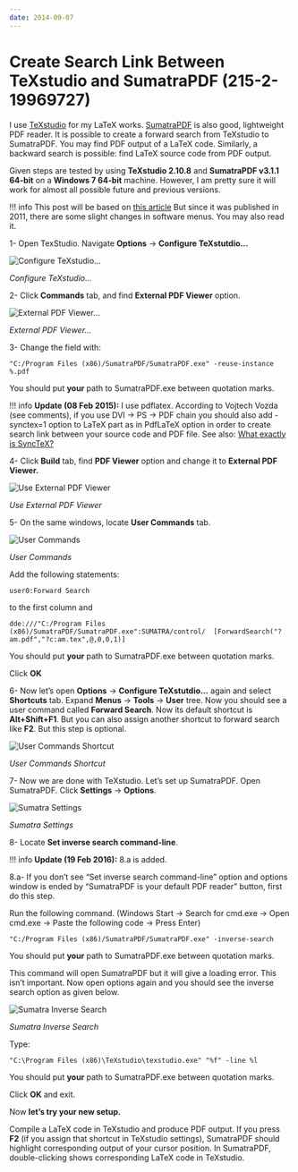 ```yaml
---
date: 2014-09-07
---
```

# Create Search Link Between TeXstudio and SumatraPDF (215-2-19969727)

I use [TeXstudio](https://www.texstudio.org/) for my LaTeX works. [SumatraPDF](https://www.sumatrapdfreader.org/free-pdf-reader.html) is also good, lightweight PDF reader. It is possible to create a forward search from TeXstudio to SumatraPDF. You may find PDF output of a LaTeX code. Similarly, a backward search is possible: find LaTeX source code from PDF output.

Given steps are tested by using **TeXstudio 2.10.8** and **SumatraPDF v3.1.1 64-bit** on a **Windows 7 64-bit** machine. However, I am pretty sure it will work for almost all possible future and previous versions.

!!! info
    This post will be based on [this article](http://robjhyndman.com/hyndsight/texstudio-sumatrapdf/) But since it was published in 2011, there are some slight changes in software menus. You may also read it.

1- Open TexStudio. Navigate **Options** → **Configure TeXstutdio…**

![Configure TeXstudio…](/img/kb/215-2-19969727-a.png)

*Configure TeXstudio…*

2- Click **Commands** tab, and find **External PDF Viewer** option.

![External PDF Viewer…](/img/kb/215-2-19969727-b.png)

*External PDF Viewer…*

3- Change the field with:

```text
"C:/Program Files (x86)/SumatraPDF/SumatraPDF.exe" -reuse-instance %.pdf
```

You should put **your** path to SumatraPDF.exe between quotation marks.

!!! info
    **Update (08 Feb 2015):** I use pdflatex. According to Vojtech Vozda (see comments), if you use DVI → PS → PDF chain you should also add -synctex=1 option to LaTeX part as in PdfLaTeX option in order to create search link between your source code and PDF file. See also: [What exactly is SyncTeX?](http://tex.stackexchange.com/questions/118489/what-exactly-is-synctex)

4- Click **Build** tab, find **PDF Viewer** option and change it to **External PDF Viewer.**

![Use External PDF Viewer](/img/kb/215-2-19969727-c.png)

*Use External PDF Viewer*

5- On the same windows, locate **User Commands** tab.

![User Commands](/img/kb/215-2-19969727-d.png)

*User Commands*

Add the following statements:

```text
user0:Forward Search
```

to the first column and

```text
dde:///"C:/Program Files (x86)/SumatraPDF/SumatraPDF.exe":SUMATRA/control/  [ForwardSearch("?am.pdf","?c:am.tex",@,0,0,1)]
```

You should put **your** path to SumatraPDF.exe between quotation marks.

Click **OK**

6- Now let’s open **Options** → **Configure TeXstutdio…** again and select **Shortcuts** tab. Expand **Menus** → **Tools** → **User** tree. Now you should see a user command called **Forward Search**. Now its default shortcut is **Alt+Shift+F1**. But you can also assign another shortcut to forward search like **F2**. But this step is optional.

![User Commands Shortcut](/img/kb/215-2-19969727-e.png)

*User Commands Shortcut*

7- Now we are done with TeXstudio. Let’s set up SumatraPDF. Open SumatraPDF. Click **Settings** → **Options**.

![Sumatra Settings](/img/kb/215-2-19969727-f.png)

*Sumatra Settings*

8- Locate **Set inverse search command-line**.

!!! info
    **Update (19 Feb 2016):** 8.a is added.

8.a- If you don’t see “Set inverse search command-line” option and options window is ended by “SumatraPDF is your default PDF reader” button, first do this step.

Run the following command. (Windows Start → Search for cmd.exe → Open cmd.exe → Paste the following code → Press Enter)

```text
"C:/Program Files (x86)/SumatraPDF/SumatraPDF.exe" -inverse-search
```

You should put **your** path to SumatraPDF.exe between quotation marks.

This command will open SumatraPDF but it will give a loading error. This isn’t important. Now open options again and you should see the inverse search option as given below.

![Sumatra Inverse Search](/img/kb/215-2-19969727-g.png)

*Sumatra Inverse Search*

Type:

```text
"C:\Program Files (x86)\TeXstudio\texstudio.exe" "%f" -line %l
```

You should put **your** path to SumatraPDF.exe between quotation marks.

Click **OK** and exit.

Now **let’s try your new setup.**

Compile a LaTeX code in TeXstudio and produce PDF output. If you press **F2** (if you assign that shortcut in TeXstudio settings), SumatraPDF should highlight corresponding output of your cursor position. In SumatraPDF, double-clicking shows corresponding LaTeX code in TeXstudio.
